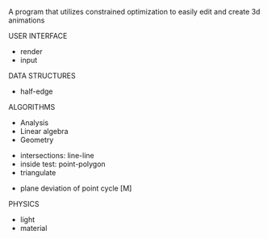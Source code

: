 A program that utilizes constrained optimization to easily edit and create 3d animations

USER INTERFACE
- render
- input

DATA STRUCTURES
- half-edge

ALGORITHMS
- Analysis
- Linear algebra
- Geometry

* intersections: line-line
* inside test: point-polygon
* triangulate
- plane deviation of point cycle [M]

PHYSICS
- light
- material


